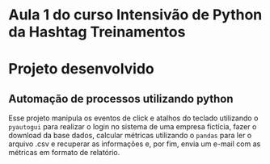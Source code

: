 # Aula 1 do curso Intensivão de Python da Hashtag Treinamentos

# Projeto desenvolvido

## Automação de processos utilizando python

Esse projeto manipula os eventos de click e atalhos do teclado utilizando o `pyautogui` para realizar o login no sistema de uma empresa fictícia, fazer o download da base dados, calcular métricas utilizando o `pandas` para ler o arquivo .csv e recuperar as informações e, por fim, envia um e-mail com as métricas em formato de relatório.